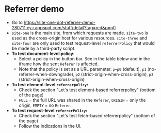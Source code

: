 # Referrer demo

- Go to https://site-one-dot-referrer-demo-280711.ey.r.appspot.com/stuff/detail?tag=red&p=p0
- `site-one` is the main site, from which requests are made. `site-two` is used as the cross-origin host for various resources. `site-three` and `site-four` are only used to test request-level `referrerPolicy` that would be made by a third-party script.
- **To test document-level policy**:
  - Select a policy in the button bar. See in the table below and in the iframe how the sent `Referer` is affected.
  - Note that the policy is set as a URL parameter. `p=p0` (default), `p1` (no-referrer-when-downgrade), `p2` (strict-origin-when-cross-origin), `p3` (strict-origin-when-cross-origin)
- **To test element-level `referrerpolicy`:**
  - Check the section "Let's test element-based referrerpolicy" (bottom of the page)
  - `FULL` = the full URL was shared in the `Referer`, `ORIGIN` = only the origin, `EMPTY` = no `Referer`.
 - **To test request-level `referrerPolicy`:** 
   - Check the section "Let's test fetch-based referrerpolicy" (bottom of the page)
   - Follow the indications in the UI.
